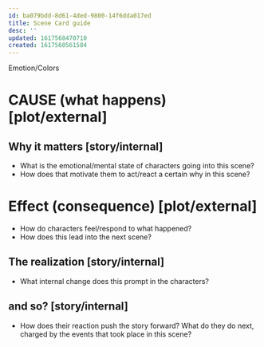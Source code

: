 ```yaml
---
id: ba079bdd-8d61-4ded-9800-14f6dda017ed
title: Scene Card guide
desc: ''
updated: 1617568470710
created: 1617560561584
---
```


Emotion/Colors
>

# CAUSE (what happens) [plot/external]


##  Why it matters [story/internal]
- What is the emotional/mental state of characters going into this scene?
- How does that motivate them to act/react a certain why in this scene?

# Effect (consequence) [plot/external]
- How do characters feel/respond to what happened?
- How does this lead into the next scene?

## The realization [story/internal]
- What internal change does this prompt in the characters?

## and so? [story/internal]
- How does their reaction push the story forward? What do they do next, charged by the events that took place in this scene?
